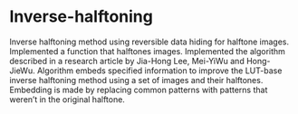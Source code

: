 # Inverse-halftoning

Inverse halftoning method using reversible data hiding for halftone images. Implemented a function that halftones images. Implemented the algorithm described in a research article by Jia-Hong Lee, Mei-YiWu and Hong-JieWu. Algorithm embeds specified information to improve the LUT-base inverse halftoning method using a set of images and their halftones. Embedding is made by replacing common patterns with patterns that weren’t in the original halftone.
